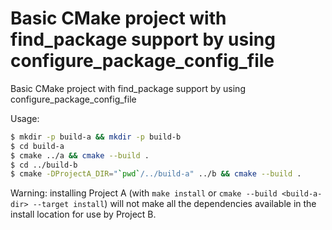 # Basic CMake project with find_package support by using configure_package_config_file
Basic CMake project with find_package support by using configure_package_config_file

Usage:
```bash
$ mkdir -p build-a && mkdir -p build-b
$ cd build-a
$ cmake ../a && cmake --build .
$ cd ../build-b
$ cmake -DProjectA_DIR="`pwd`/../build-a" ../b && cmake --build .
```

Warning: installing Project A (with `make install` or `cmake --build <build-a-dir> --target install`) will not make all the dependencies available in the install location for use by Project B.
